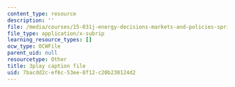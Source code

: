 ```yaml
---
content_type: resource
description: ''
file: /media/courses/15-031j-energy-decisions-markets-and-policies-spring-2012/7bacdd2cef6c53ee8f12c20b230124d2_2oooMpS_3vg.vtt
file_type: application/x-subrip
learning_resource_types: []
ocw_type: OCWFile
parent_uid: null
resourcetype: Other
title: 3play caption file
uid: 7bacdd2c-ef6c-53ee-8f12-c20b230124d2
---
```

